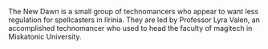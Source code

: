 The New Dawn is a small group of technomancers who appear to want less regulation for spellcasters in Ilrinia. They are led by Professor Lyra Valen, an accomplished technomancer who used to head the faculty of magitech in Miskatonic University.